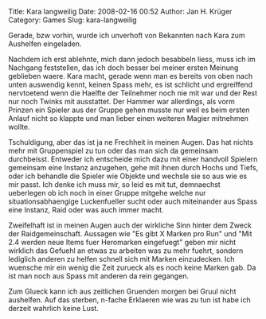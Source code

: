 Title: Kara langweilig
Date: 2008-02-16 00:52
Author: Jan H. Krüger
Category: Games
Slug: kara-langweilig

Gerade, bzw vorhin, wurde ich unverhoft von Bekannten nach Kara zum
Aushelfen eingeladen.  
  
Nachdem ich erst ablehnte, mich dann jedoch besabbeln liess, muss ich im
Nachgang feststellen, das ich doch besser bei meiner ersten Meinung
geblieben waere. Kara macht, gerade wenn man es bereits von oben nach
unten auswendig kennt, keinen Spass mehr, es ist schlicht und
ergreiffend nervtoetend wenn die Haelfte der Teilnehmer noch nie mit war
und der Rest nur noch Twinks mit ausstattet. Der Hammer war allerdings,
als vorm Prinzen ein Spieler aus der Gruppe gehen musste nur weil es
beim ersten Anlauf nicht so klappte und man lieber einen weiteren Magier
mitnehmen wollte.  
  
Tschuldigung, aber das ist ja ne Frechheit in meinen Augen. Das hat
nichts mehr mit Gruppenspiel zu tun oder das man sich da gemeinsam
durchbeisst. Entweder ich entscheide mich dazu mit einer handvoll
Spielern gemeinsam eine Instanz anzugehen, gehe mit ihnen durch Hochs
und Tiefs, oder ich behandle die Spieler wie Objekte und wechsle sie so
aus wie es mir passt. Ich denke ich muss mir, so leid es mit tut,
demnaechst ueberlegen ob ich noch in einer Gruppe mitgehe welche nur
situationsabhaengige Luckenfueller sucht oder auch miteinander aus Spass
eine Instanz, Raid oder was auch immer macht.  
  
Zweifelhaft ist in meinen Augen auch der wirkliche Sinn hinter dem Zweck
der Raidgemeinschaft. Aussagen wie "Es gibt X Marken pro Run" und "Mit
2.4 werden neue Items fuer Heromarken eingefuegt" geben mir nicht
wirklich das Gefuehl an etwas zu arbeiten was zu mehr fuehrt, sondern
lediglich anderen zu helfen schnell sich mit Marken einzudecken. Ich
wuensche mir ein wenig die Zeit zurueck als es noch keine Marken gab. Da
ist man noch aus Spass mit anderen da rein gegangen.  
  
Zum Glueck kann ich aus zeitlichen Gruenden morgen bei Gruul nicht
aushelfen. Auf das sterben, n-fache Erklaeren wie was zu tun ist habe
ich derzeit wahrlich keine Lust.
